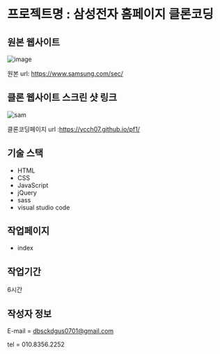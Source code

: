 # 프로젝트명 : 삼성전자 홈페이지 클론코딩


## 원본 웹사이트
![image](https://github.com/ycch07/pf1/assets/142772606/8f5c290c-06c6-480e-988f-a23fe4ed5e2e)

원본 url: https://www.samsung.com/sec/

## 클론 웹사이트 스크린 샷 링크
![sam](https://github.com/ycch07/pf1/assets/142772606/379e1f42-98c8-4c8f-a3a0-88b2ba52f00d)


클론코딩페이지 url :https://ycch07.github.io/pf1/


## 기술 스택
- HTML
- CSS
- JavaScript
- jQuery
- sass
- visual studio code

## 작업페이지
- index


## 작업기간
6시간

## 작성자 정보
E-mail = dbsckdgus0701@gmail.com 

tel = 010.8356.2252
